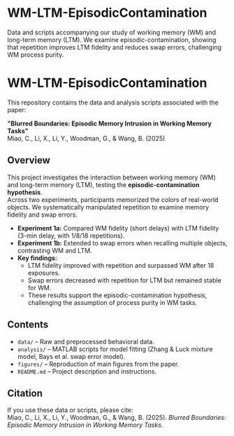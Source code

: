 # WM-LTM-EpisodicContamination
Data and scripts accompanying our study of working memory (WM) and long-term memory (LTM). We examine episodic-contamination, showing that repetition improves LTM fidelity and reduces swap errors, challenging WM process purity.

# WM-LTM-EpisodicContamination

This repository contains the data and analysis scripts associated with the paper:

**"Blurred Boundaries: Episodic Memory Intrusion in Working Memory Tasks"**  
Miao, C., Li, X., Li, Y., Woodman, G., & Wang, B. (2025)

## Overview
This project investigates the interaction between working memory (WM) and long-term memory (LTM), testing the **episodic-contamination hypothesis**.  
Across two experiments, participants memorized the colors of real-world objects. We systematically manipulated repetition to examine memory fidelity and swap errors.  

- **Experiment 1a:** Compared WM fidelity (short delays) with LTM fidelity (3-min delay, with 1/8/18 repetitions).  
- **Experiment 1b:** Extended to swap errors when recalling multiple objects, contrasting WM and LTM.  
- **Key findings:**  
  - LTM fidelity improved with repetition and surpassed WM after 18 exposures.  
  - Swap errors decreased with repetition for LTM but remained stable for WM.  
  - These results support the episodic-contamination hypothesis, challenging the assumption of process purity in WM tasks.  

## Contents
- `data/` – Raw and preprocessed behavioral data.  
- `analysis/` – MATLAB scripts for model fitting (Zhang & Luck mixture model, Bays et al. swap error model).  
- `figures/` – Reproduction of main figures from the paper.  
- `README.md` – Project description and instructions.  

## Citation
If you use these data or scripts, please cite:  
Miao, C., Li, X., Li, Y., Woodman, G., & Wang, B. (2025). *Blurred Boundaries: Episodic Memory Intrusion in Working Memory Tasks*.  
